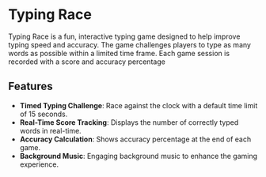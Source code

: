 # Typing Race

Typing Race is a fun, interactive typing game designed to help improve typing speed and accuracy.
The game challenges players to type as many words as possible within a limited time frame.
Each game session is recorded with a score and accuracy percentage

## Features
- **Timed Typing Challenge**: Race against the clock with a default time limit of 15 seconds.
- **Real-Time Score Tracking**: Displays the number of correctly typed words in real-time.
- **Accuracy Calculation**: Shows accuracy percentage at the end of each game.
- **Background Music**: Engaging background music to enhance the gaming experience.
